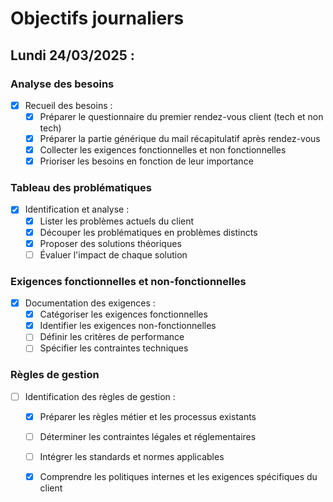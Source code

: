 # Objectifs journaliers

## Lundi 24/03/2025 :

### Analyse des besoins
- [x] Recueil des besoins :
    - [x] Préparer le questionnaire du premier rendez-vous client (tech et non tech)
    - [x] Préparer la partie générique du mail récapitulatif après rendez-vous
    - [x] Collecter les exigences fonctionnelles et non fonctionnelles
    - [x] Prioriser les besoins en fonction de leur importance

### Tableau des problématiques
- [x] Identification et analyse :
    - [x] Lister les problèmes actuels du client
    - [x] Découper les problématiques en problèmes distincts
    - [x] Proposer des solutions théoriques
    - [ ] Évaluer l'impact de chaque solution

### Exigences fonctionnelles et non-fonctionnelles
- [x] Documentation des exigences :
    - [x] Catégoriser les exigences fonctionnelles
    - [x] Identifier les exigences non-fonctionnelles
    - [ ] Définir les critères de performance
    - [ ] Spécifier les contraintes techniques

### Règles de gestion
- [ ] Identification des règles de gestion :
    - [x] Préparer les règles métier et les processus existants
    - [ ] Déterminer les contraintes légales et réglementaires
    - [ ] Intégrer les standards et normes applicables
    - [x] Comprendre les politiques internes et les exigences spécifiques du client

